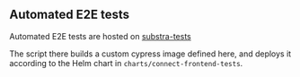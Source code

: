 ## Automated E2E tests

Automated E2E tests are hosted on [substra-tests](https://github.com/Substra/substra-tests)

The script there builds a custom cypress image defined here, and deploys it according
to the Helm chart in `charts/connect-frontend-tests`.
